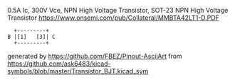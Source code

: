0.5A Ic, 300V Vce, NPN High Voltage Transistor, SOT-23
NPN High Voltage Transistor
https://www.onsemi.com/pub/Collateral/MMBTA42LT1-D.PDF


	  +---------+
	B |[1]   [3]| C
	  +---------+


generated by https://github.com/FBEZ/Pinout-AsciiArt from https://github.com/ask6483/kicad-symbols/blob/master/Transistor_BJT.kicad_sym